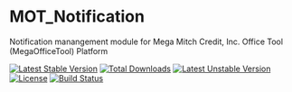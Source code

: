 MOT_Notification
================

Notification manangement module for Mega Mitch Credit, Inc. Office Tool (MegaOfficeTool) Platform

[![Latest Stable Version](https://poser.pugx.org/codingmatters/mot-notification/v/stable.svg)](https://packagist.org/packages/codingmatters/mot-notification) [![Total Downloads](https://poser.pugx.org/codingmatters/mot-notification/downloads.svg)](https://packagist.org/packages/codingmatters/mot-notification) [![Latest Unstable Version](https://poser.pugx.org/codingmatters/mot-notification/v/unstable.svg)](https://packagist.org/packages/codingmatters/mot-notification) [![License](https://poser.pugx.org/codingmatters/mot-notification/license.svg)](https://packagist.org/packages/codingmatters/mot-notification) [![Build Status](https://travis-ci.org/CodingMatters/MOT_Notification.svg)](https://travis-ci.org/CodingMatters/MOT_Notification)